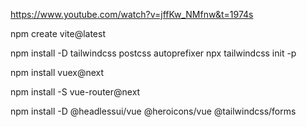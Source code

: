 https://www.youtube.com/watch?v=jffKw_NMfnw&t=1974s

<!-- create vue project -->
npm create vite@latest

<!-- install tailwindcss  -->
npm install -D tailwindcss postcss autoprefixer
npx tailwindcss init -p 

<!-- install vuex next -->
npm install vuex@next

<!-- install vue router -->
npm install -S vue-router@next

<!-- install headlessui, heroicons and tailwindcss forms -->
npm install -D @headlessui/vue @heroicons/vue @tailwindcss/forms